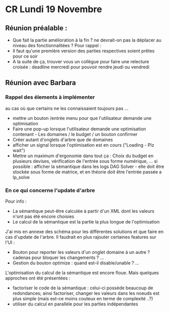 # CR Lundi 19 Novembre

## Réunion préalable :
- Que fait la partie amélioration à la fin ? ne devrait-on pas la déplacer au niveau des fonctionnalitées ?
Pour rappel :
- Il faut qu'une première version des parties respectives soient prêtes pour ce soir
- A la suite de ça, trouver vous un collègue pour faire une relecture croisée : deadline mercredi pour pouvoir rendre jeudi ou vendredi

## Réunion avec Barbara

### Rappel des élements à implémenter
au cas où que certains ne les connaissaient toujours pas ...
- mettre un bouton /entrée menu pour que l'utilisateur demande une optimisation
- Faire une pop-up lorsque l'utilisateur demande une optimisation contenant - Les domaines / le budget / un bouton confirmer
- Créer autant d'onglets d'arbre que de domaines
- afficher un signal lorsque l'optimisation est en cours ("Loading - Plz wait")
- Mettre un maximum d'ergonomie dans tout ça : Choix du budget en plusieurs devises, vérification de l'entrée sous forme numérique, ...
si possible : afficher la sémantique dans les logs DAG Solver - elle doit être stockée sous forme de matrice, et en théorie doit être l'entrée passée a lp_solve

### En ce qui concerne l'update d'arbre
Pour info :
- La sémantique peut-être calculée à partir d'un XML dont les valeurs n'ont pas été encore choisies
- Le calcul de la sémantique est la partie la plus longue de l'optimisation

J'ai mis en annexe des schéma pour les différentes solutions et que faire en cas d'update de l'arbre. Il faudrait en plus rajouter certaines features sur l'UI :
- Bouton pour reporter les valeurs d'un onglet domaine à un autre ? cadenas pour bloquer les changements ? ...
- Gestion du bouton optimize : quand est-il disable/unable ? ...

L'optimisation du calcul de la sémantique est encore floue. Mais quelques approches ont été présentées :
- factoriser le code de la sémantique : celui-ci possède beaucoup de redondances; ainsi factoriser, changer les valeurs dans les noeuds est plus simple (mais est-ce moins couteux en terme de complexité ..?)
- utiliser du calcul en parallèle pour les parties indépendantes